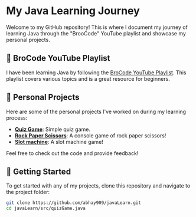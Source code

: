 # My Java Learning Journey

Welcome to my GitHub repository! This is where I document my journey of learning Java through the "BrooCode" YouTube playlist and showcase my personal projects.

## 🎥 BroCode YouTube Playlist

I have been learning Java by following the [BroCode YouTube Playlist](https://youtu.be/xTtL8E4LzTQ?si=ICxsQNRMjLp5doK9). This playlist covers various topics and is a great resource for beginners.

## 📁 Personal Projects

Here are some of the personal projects I've worked on during my learning process:

- **[Quiz Game](src/QuizGame.java)**: Simple quiz game.
- **[Rock Paper Scissors](src/RockPaperScissors.java)**: A console game of rock paper scissors!
- **[Slot machine](src/slotMachine.java)**: A slot machine game!


Feel free to check out the code and provide feedback!

## 🚀 Getting Started

To get started with any of my projects, clone this repository and navigate to the project folder:

```bash
git clone https://github.com/abhay909/javaLearn.git
cd javaLearn/src/quizGame.java
